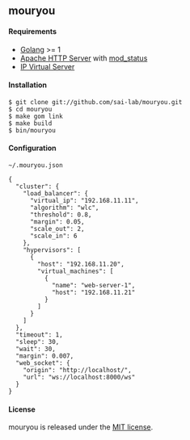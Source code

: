 ## mouryou

#### Requirements

  - [Golang](https://golang.org/) >= 1
  - [Apache HTTP Server](http://httpd.apache.org/) with [mod_status](http://httpd.apache.org/docs/2.4/mod/mod_status.html)
  - [IP Virtual Server](http://www.linuxvirtualserver.org/software/ipvs.html)

#### Installation

    $ git clone git://github.com/sai-lab/mouryou.git
    $ cd mouryou
    $ make gom link
    $ make build
    $ bin/mouryou

#### Configuration

`~/.mouryou.json`

    {
      "cluster": {
        "load_balancer": {
          "virtual_ip": "192.168.11.11",
          "algorithm": "wlc",
          "threshold": 0.8,
          "margin": 0.05,
          "scale_out": 2,
          "scale_in": 6
        },
        "hypervisors": [
          {
            "host": "192.168.11.20",
            "virtual_machines": [
              {
                "name": "web-server-1",
                "host": "192.168.11.21"
              }
            ]
          }
        ]
      },
      "timeout": 1,
      "sleep": 30,
      "wait": 30,
      "margin": 0.007,
      "web_socket": {
        "origin": "http://localhost/",
        "url": "ws://localhost:8000/ws"
      }
    }

#### License

mouryou is released under the [MIT license](https://raw.githubusercontent.com/hico-horiuchi/mouryou/master/LICENSE).

